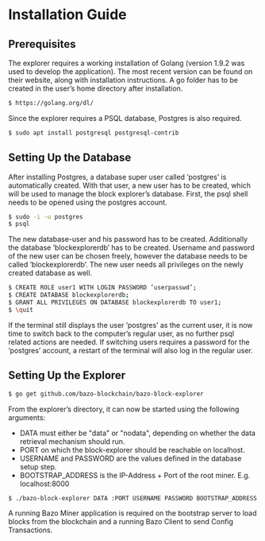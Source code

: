 # Installation Guide
## Prerequisites
The explorer requires a working installation of Golang (version 1.9.2 was used to develop the application). The most recent version can be found on their website, along with installation instructions. A go folder has to be created in the user’s home directory after installation.
```sh
$ https://golang.org/dl/
```
Since the explorer requires a PSQL database, Postgres is also required.
```sh
$ sudo apt install postgresql postgresql-contrib
```
## Setting Up the Database
After installing Postgres, a database super user called ’postgres’ is automatically created. With that user, a new user has to be created, which will be used to manage the block explorer’s database. First, the psql shell needs to be opened using the postgres account.
```sh
$ sudo -i -u postgres
$ psql
```
The new database-user and his password has to be created. Additionally the database ’blockexplorerdb’ has to be created. Username and password of the new user can be chosen freely, however the database needs to be called ’blockexplorerdb’. The new user needs all privileges on the newly created database as well.
```sh
$ CREATE ROLE user1 WITH LOGIN PASSWORD ’userpasswd’;
$ CREATE DATABASE blockexplorerdb;
$ GRANT ALL PRIVILEGES ON DATABASE blockexplorerdb TO user1;
$ \quit
```
If the terminal still displays the user ’postgres’ as the current user, it is now time to switch back to the computer’s regular user, as no further psql related actions are needed. If switching users requires a password for the ’postgres’ account, a restart of the terminal will also log in the regular user.
## Setting Up the Explorer
```sh
$ go get github.com/bazo-blockchain/bazo-block-explorer
```

From the explorer’s directory, it can now be started using the following arguments:
- DATA must either be "data" or "nodata", depending on whether the data retrieval mechanism should run. 
- PORT on which the block-explorer should be reachable on localhost. 
- USERNAME and PASSWORD are the values defined in the database setup step.
- BOOTSTRAP_ADDRESS is the IP-Address + Port of the root miner. E.g. localhost:8000
```sh
$ ./bazo-block-explorer DATA :PORT USERNAME PASSWORD BOOTSTRAP_ADDRESS
```
A running Bazo Miner application is required on the bootstrap server to load blocks from the blockchain and a running Bazo Client to send Config Transactions.
